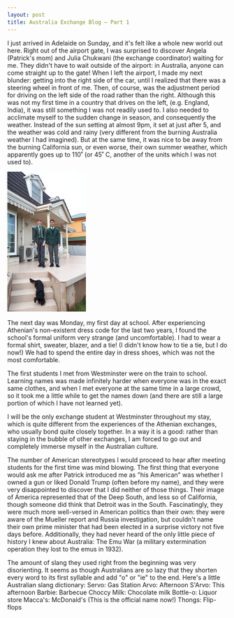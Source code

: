 ```yaml
---
layout: post
title: Australia Exchange Blog – Part 1
---
```


I just arrived in Adelaide on Sunday, and it's felt like a whole new world out here. Right out of the airport gate, I was surprised to discover Angela (Patrick's mom) and Julia Chukwani (the exchange coordinator) waiting for me. They didn't have to wait outside of the airport: in Australia, anyone can come straight up to the gate! When I left the airport, I made my next blunder: getting into the right side of the car, until I realized that there was a steering wheel in front of me. Then, of course, was the adjustment period for driving on the left side of the road rather than the right. Although this was not my first time in a country that drives on the left, (e.g. England, India), it was still something I was not readily used to. I also needed to acclimate myself to the sudden change in season, and consequently the weather. Instead of the sun setting at almost 9pm, it set at just after 5, and the weather was cold and rainy (very different from the burning Australia weather I had imagined). But at the same time, it was nice to be away from the burning California sun, or even worse, their own summer weather, which apparently goes up to 110˚ (or 45˚ C, another of the units which I was not used to).

<div class="aside">
<img src="/images/aus-1.jpeg">
</div>

The next day was Monday, my first day at school. After experiencing Athenian's non-existent dress code for the last two years, I found the school's formal uniform very strange (and uncomfortable). I had to wear a formal shirt, sweater, blazer, and a tie! (I didn't know how to tie a tie, but I do now!) We had to spend the entire day in dress shoes, which was not the most comfortable.

The first students I met from Westminster were on the train to school. Learning names was made infinitely harder when everyone was in the exact same clothes, and when I met everyone at the same time in a large crowd, so it took me a little while to get the names down (and there are still a large portion of which I have not learned yet).

I will be the only exchange student at Westminster throughout my stay, which is quite different from the experiences of the Athenian exchanges, who usually bond quite closely together. In a way it is a good: rather than staying in the bubble of other exchanges, I am forced to go out and completely immerse myself in the Australian culture.

The number of American stereotypes I would proceed to hear after meeting students for the first time was mind blowing. The first thing that everyone would ask me after Patrick introduced me as "his American" was whether I owned a gun or liked Donald Trump (often before my name), and they were very disappointed to discover that I did neither of those things. Their image of America represented that of the Deep South, and less so of California, though someone did think that Detroit was in the South. Fascinatingly, they were much more well-versed in American politics than their own: they were aware of the Mueller report and Russia investigation, but couldn't name their own prime minister that had been elected in a surprise victory not five days before. Additionally, they had never heard of the only little piece of history I knew about Australia: The Emu War (a military extermination operation they lost to the emus in 1932).

The amount of slang they used right from the beginning was very disorienting. It seems as though Australians are so lazy that they shorten every word to its first syllable and add "o" or "ie" to the end.
Here's a little Australian slang dictionary:
Servo: Gas Station
Arvo: Afternoon
S'Arvo: This afternoon
Barbie: Barbecue
Choccy Milk: Chocolate milk
Bottle-o: Liquor store
Macca's: McDonald's (This is the official name now!)
Thongs: Flip-flops

